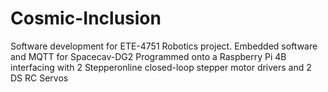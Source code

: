 # Cosmic-Inclusion
Software development for ETE-4751 Robotics project. Embedded software and MQTT for Spacecav-DG2
Programmed onto a Raspberry Pi 4B interfacing with 2 Stepperonline closed-loop stepper motor drivers and 2 DS RC Servos
